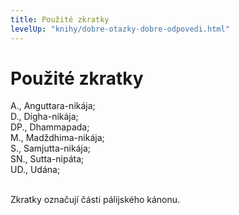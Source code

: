 ```yaml
---
title: Použité zkratky
levelUp: "knihy/dobre-otazky-dobre-odpovedi.html"
---
```


# Použité zkratky

A., Anguttara-nikája;<br>
D., Dígha-nikája;<br>
DP., Dhammapada;<br>
M., Madždhima-nikája;<br>
S., Samjutta-nikája;<br>
SN., Sutta-nipáta;<br>
UD., Udána;<br><br>

Zkratky označují části pálijského kánonu.<br><br>
